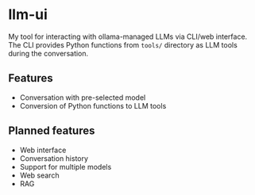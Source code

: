 # llm-ui

My tool for interacting with ollama-managed LLMs via CLI/web interface.
The CLI provides Python functions from `tools/` directory as LLM tools during the conversation.

## Features

- Conversation with pre-selected model
- Conversion of Python functions to LLM tools

## Planned features

- Web interface
- Conversation history
- Support for multiple models
- Web search
- RAG
